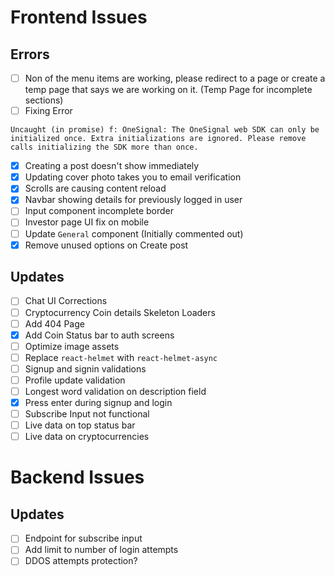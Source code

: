 # Frontend Issues

## Errors

-   [ ] Non of the menu items are working, please redirect to a page or create a temp page that says we are working on it. (Temp Page for incomplete sections)
-   [ ] Fixing Error

```
Uncaught (in promise) f: OneSignal: The OneSignal web SDK can only be initialized once. Extra initializations are ignored. Please remove calls initializing the SDK more than once.
```

-   [x] Creating a post doesn't show immediately
-   [x] Updating cover photo takes you to email verification
-   [x] Scrolls are causing content reload
-   [x] Navbar showing details for previously logged in user
-   [ ] Input component incomplete border
-   [ ] Investor page UI fix on mobile
-   [ ] Update `General` component (Initially commented out)
-   [x] Remove unused options on Create post

## Updates

-   [ ] Chat UI Corrections
-   [ ] Cryptocurrency Coin details Skeleton Loaders
-   [ ] Add 404 Page
-   [x] Add Coin Status bar to auth screens
-   [ ] Optimize image assets
-   [ ] Replace `react-helmet` with `react-helmet-async`
-   [ ] Signup and signin validations
-   [ ] Profile update validation
-   [ ] Longest word validation on description field
-   [x] Press enter during signup and login
-   [ ] Subscribe Input not functional
-   [ ] Live data on top status bar
-   [ ] Live data on cryptocurrencies

# Backend Issues

## Updates

-   [ ] Endpoint for subscribe input
-   [ ] Add limit to number of login attempts
-   [ ] DDOS attempts protection?
